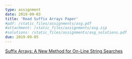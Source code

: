 ```yaml
---
type: assignment
date: 2019-09-03
title: 'Read Suffix Arrays Paper'
#pdf: /static_files/assignments/asg.pdf
#attachment: /static_files/assignments/asg.zip
#solutions: /static_files/assignments/asg_solutions.pdf
due: 2019-09-05
---
```

[Suffix Arrays: A New Method for On-Line String Searches](http://www.cs.utsa.edu/~jruan/teaching/CS6293_fall_2010/readings/p319-manber.pdf)
